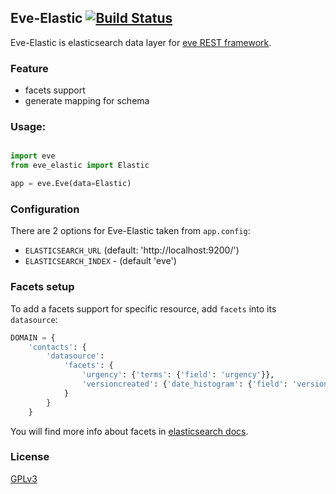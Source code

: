 ## Eve-Elastic [![Build Status](https://travis-ci.org/petrjasek/eve-elastic.png?branch=master)](https://travis-ci.org/petrjasek/eve-elastic) 

Eve-Elastic is elasticsearch data layer for [eve REST framework](http://python-eve.org).

### Feature

- facets support
- generate mapping for schema

### Usage:

```python

import eve
from eve_elastic import Elastic

app = eve.Eve(data=Elastic)
```

### Configuration

There are 2 options for Eve-Elastic taken from `app.config`:

- `ELASTICSEARCH_URL` (default: 'http://localhost:9200/')
- `ELASTICSEARCH_INDEX` - (default 'eve')

### Facets setup

To add a facets support for specific resource, add `facets` into its `datasource`:

```python
DOMAIN = {
    'contacts': {
        'datasource':
            'facets': {
                'urgency': {'terms': {'field': 'urgency'}},
                'versioncreated': {'date_histogram': {'field': 'versioncreated', 'interval': 'hour'}}
            }
        }
    }
```

You will find more info about facets in [elasticsearch docs](http://www.elasticsearch.org/guide/en/elasticsearch/reference/current/search-facets.html).

### License

[GPLv3](http://www.gnu.org/licenses/gpl-3.0.txt)
